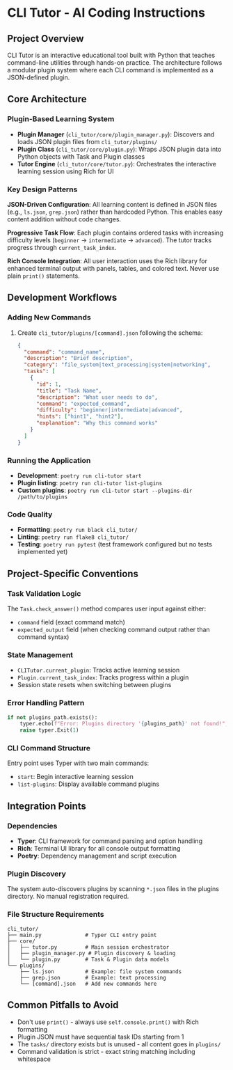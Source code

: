 # CLI Tutor - AI Coding Instructions

## Project Overview
CLI Tutor is an interactive educational tool built with Python that teaches command-line utilities through hands-on practice. The architecture follows a modular plugin system where each CLI command is implemented as a JSON-defined plugin.

## Core Architecture

### Plugin-Based Learning System
- **Plugin Manager** (`cli_tutor/core/plugin_manager.py`): Discovers and loads JSON plugin files from `cli_tutor/plugins/`
- **Plugin Class** (`cli_tutor/core/plugin.py`): Wraps JSON plugin data into Python objects with Task and Plugin classes
- **Tutor Engine** (`cli_tutor/core/tutor.py`): Orchestrates the interactive learning session using Rich for UI

### Key Design Patterns

**JSON-Driven Configuration**: All learning content is defined in JSON files (e.g., `ls.json`, `grep.json`) rather than hardcoded Python. This enables easy content addition without code changes.

**Progressive Task Flow**: Each plugin contains ordered tasks with increasing difficulty levels (`beginner` → `intermediate` → `advanced`). The tutor tracks progress through `current_task_index`.

**Rich Console Integration**: All user interaction uses the Rich library for enhanced terminal output with panels, tables, and colored text. Never use plain `print()` statements.

## Development Workflows

### Adding New Commands
1. Create `cli_tutor/plugins/[command].json` following the schema:
   ```json
   {
     "command": "command_name",
     "description": "Brief description",
     "category": "file_system|text_processing|system|networking",
     "tasks": [
       {
         "id": 1,
         "title": "Task Name",
         "description": "What user needs to do",
         "command": "expected_command",
         "difficulty": "beginner|intermediate|advanced",
         "hints": ["hint1", "hint2"],
         "explanation": "Why this command works"
       }
     ]
   }
   ```

### Running the Application
- **Development**: `poetry run cli-tutor start`
- **Plugin listing**: `poetry run cli-tutor list-plugins`
- **Custom plugins**: `poetry run cli-tutor start --plugins-dir /path/to/plugins`

### Code Quality
- **Formatting**: `poetry run black cli_tutor/`
- **Linting**: `poetry run flake8 cli_tutor/`
- **Testing**: `poetry run pytest` (test framework configured but no tests implemented yet)

## Project-Specific Conventions

### Task Validation Logic
The `Task.check_answer()` method compares user input against either:
- `command` field (exact command match)
- `expected_output` field (when checking command output rather than command syntax)

### State Management
- `CLITutor.current_plugin`: Tracks active learning session
- `Plugin.current_task_index`: Tracks progress within a plugin
- Session state resets when switching between plugins

### Error Handling Pattern
```python
if not plugins_path.exists():
    typer.echo(f"Error: Plugins directory '{plugins_path}' not found!", err=True)
    raise typer.Exit(1)
```

### CLI Command Structure
Entry point uses Typer with two main commands:
- `start`: Begin interactive learning session
- `list-plugins`: Display available command plugins

## Integration Points

### Dependencies
- **Typer**: CLI framework for command parsing and option handling
- **Rich**: Terminal UI library for all console output formatting
- **Poetry**: Dependency management and script execution

### Plugin Discovery
The system auto-discovers plugins by scanning `*.json` files in the plugins directory. No manual registration required.

### File Structure Requirements
```
cli_tutor/
├── main.py              # Typer CLI entry point
├── core/
│   ├── tutor.py         # Main session orchestrator
│   ├── plugin_manager.py # Plugin discovery & loading
│   └── plugin.py        # Task & Plugin data models
└── plugins/
    ├── ls.json          # Example: file system commands
    ├── grep.json        # Example: text processing
    └── [command].json   # Add new commands here
```

## Common Pitfalls to Avoid
- Don't use `print()` - always use `self.console.print()` with Rich formatting
- Plugin JSON must have sequential task IDs starting from 1
- The `tasks/` directory exists but is unused - all content goes in `plugins/`
- Command validation is strict - exact string matching including whitespace
